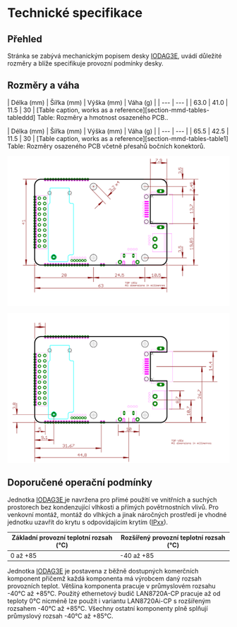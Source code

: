 # Technické specifikace

## Přehled

Stránka se zabývá mechanickým popisem desky [IODAG3E](./), uvádí důležité rozměry a blíže specifikuje provozní podmínky desky.

## Rozměry a váha

| Délka \(mm\) | Šířka \(mm\) | Výška \(mm\) | Váha \(g\) |
| --- | --- |
| 63.0 | 41.0 | 11.5 | 30 |
[Table caption, works as a reference][section-mmd-tables-tableddd]
Table: Rozměry a hmotnost osazeného PCB..

| Délka \(mm\) | Šířka \(mm\) | Výška \(mm\) | Váha \(g\) |
| --- | --- |
| 65.5 | 42.5 | 11.5 | 30 |
[Table caption, works as a reference][section-mmd-tables-table1]
Table: Rozměry osazeného PCB včetně přesahů bočních konektorů.

![Rozm&#x11B;rov&#xFD; n&#xE1;&#x10D;rtek desky IODAG3E - obrysy desky a rozm&#xED;st&#x11B;n&#xED; otvor&#x16F;. ](../../../../.gitbook/assets/iodag3e_170725_dimensions_a.svg)

![Rozm&#x11B;rov&#xFD; n&#xE1;&#x10D;rtek desky IODAG3E - rozm&#xED;st&#x11B;n&#xED; a velikosti konektor&#x16F;.](../../../../.gitbook/assets/iodag3e_170725_dimensions_b.svg)

## Doporučené operační podmínky

Jednotka [IODAG3E ](./)je navržena pro přímé použití ve vnitřních a suchých prostorech bez kondenzující vlhkosti a přímých povětrnostních vlivů. Pro venkovní montáž, montáž do vlhkých a jinak náročných prostředí je vhodné jednotku uzavřít do krytu s odpovídajícím krytím \([IPxx](https://en.wikipedia.org/wiki/IP_Code)\).

| Základní provozní teplotní rozsah \(°C\) | Rozšířený provozní teplotní rozsah \(°C\) |
| --- | --- |
| 0 až +85 | -40 až +85  |


Jednotka [IODAG3E](./) je postavena z běžně dostupných komerčních komponent přičemž každá komponenta má výrobcem daný rozsah provozních teplot. Většina komponenta pracuje v průmyslovém rozsahu -40°C až +85°C. Použitý ethernetový budič LAN8720A-CP pracuje až od teploty 0°C nicméně lze použít i variantu LAN8720Ai-CP s rozšířeným rozsahem -40°C až +85°C. Všechny ostatní komponenty plně splňují průmyslový rozsah -40°C až +85°C. 



## 





